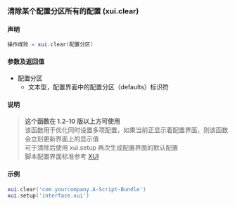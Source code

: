 ### 清除某个配置分区所有的配置 (**xui\.clear**)


#### 声明  
```lua
操作成败 = xui.clear(配置分区)
```


#### 参数及返回值
- 配置分区  
    - 文本型，配置界面中的配置分区（defaults）标识符  


#### 说明  
> **这个函数在 1\.2\-10 版以上方可使用**  
该函数用于优化同时设置多项配置，如果当前正显示着配置界面，则该函数会立刻更新界面上的显示值  
可于清除后使用 xui\.setup 再次生成配置界面的默认配置  
脚本配置界面标准参考 [XUI](/XUI/README.md)  


#### 示例  
```lua
xui.clear('com.yourcompany.A-Script-Bundle')
xui.setup('interface.xui')
```
